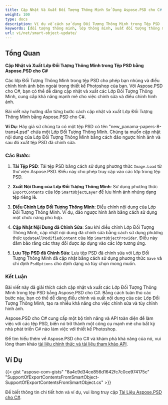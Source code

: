 ```yaml
---
title: Cập Nhật Và Xuất Đối Tượng Thông Minh Sử Dụng Aspose.PSD cho C#
weight: 100
type: docs
description: Ví dụ về cách sử dụng Đối Tượng Thông Minh trong Tệp PSD
keywords: [đối tượng thông minh, lớp thông minh, xuất đối tượng thông minh, xuất lớp thông minh, cập nhật đối tượng thông minh, cập nhật lớp thông minh, psd api, C#, mã mẫu]
url: vi/net/smart-object-update/
---
```


## Tổng Quan

**Cập Nhật và Xuất Lớp Đối Tượng Thông Minh trong Tệp PSD bằng Aspose.PSD cho C#**

Các lớp Đối Tượng Thông Minh trong tệp PSD cho phép bạn nhúng và điều chỉnh hình ảnh bên ngoài trong thiết kế Photoshop của bạn. Với Aspose.PSD cho C#, bạn có thể dễ dàng cập nhật và xuất các Lớp Đối Tượng Thông Minh, cung cấp khả năng mạnh mẽ cho việc chỉnh sửa và điều chỉnh hình ảnh.

Bài viết này hướng dẫn từng bước cách cập nhật và xuất Lớp Đối Tượng Thông Minh bằng Aspose.PSD cho C#.

**Ví Dụ**: Hãy giả sử chúng ta có một tệp PSD có tên "new_panama-papers-8-trans4.psd" chứa một Lớp Đối Tượng Thông Minh. Chúng ta muốn cập nhật nội dung của Lớp Đối Tượng Thông Minh bằng cách đảo ngược hình ảnh và sau đó xuất tệp PSD đã chỉnh sửa.

### Các Bước:

1. **Tải Tệp PSD**:
   Tải tệp PSD bằng cách sử dụng phương thức `Image.Load` từ thư viện Aspose.PSD. Điều này cho phép truy cập vào các lớp trong tệp PSD.

2. **Xuất Nội Dung của Lớp Đối Tượng Thông Minh**:
   Sử dụng phương thức `ExportContents` của lớp `SmartObjectLayer` để lưu hình ảnh nhúng dạng tệp riêng lẻ.

3. **Điều Chỉnh Lớp Đối Tượng Thông Minh**:
   Điều chỉnh nội dung của Lớp Đối Tượng Thông Minh. Ví dụ, đảo ngược hình ảnh bằng cách sử dụng một chức năng phù hợp.

4. **Cập Nhật Nội Dung đã Chỉnh Sửa**:
   Sau khi điều chỉnh Lớp Đối Tượng Thông Minh, cập nhật nội dung đã chỉnh sửa bằng cách sử dụng phương thức `UpdateAllModifiedContent` của lớp `SmartObjectProvider`. Điều này đảm bảo rằng các thay đổi được áp dụng vào các lớp tương ứng.

5. **Lưu Tệp PSD đã Chỉnh Sửa**:
   Lưu tệp PSD đã chỉnh sửa với Lớp Đối Tượng Thông Minh đã cập nhật bằng cách sử dụng phương thức `Save` và chỉ định `PsdOptions` cho định dạng và tùy chọn mong muốn.

### Kết Luận

Bài viết này đã giải thích cách cập nhật và xuất các Lớp Đối Tượng Thông Minh trong tệp PSD bằng Aspose.PSD cho C#. Bằng cách tuân thủ các bước này, bạn có thể dễ dàng điều chỉnh và xuất nội dung của các Lớp Đối Tượng Thông Minh, tạo ra nhiều khả năng cho việc chỉnh sửa và tùy chỉnh hình ảnh.

Aspose.PSD cho C# cung cấp một bộ tính năng và API toàn diện để làm việc với các tệp PSD, biến nó trở thành một công cụ mạnh mẽ cho bất kỳ nhà phát triển C# nào làm việc với thiết kế Photoshop.

Để tìm hiểu thêm về Aspose.PSD cho C# và khám phá khả năng của nó, vui lòng tham khảo [tài liệu chính thức và tài liệu tham khảo API](https://docs.aspose.com/psd/net/).

## Ví Dụ

{{< gist "aspose-com-gists" "8a4c9d34ce856d1642fc7c0ce974175c" "SupportOfExportContentsFromSmartObject-SupportOfExportContentsFromSmartObject.cs" >}}

Để biết thông tin chi tiết hơn và ví dụ, vui lòng truy cập [Tài Liệu Aspose.PSD cho C#](https://docs.aspose.com/psd/net/).
